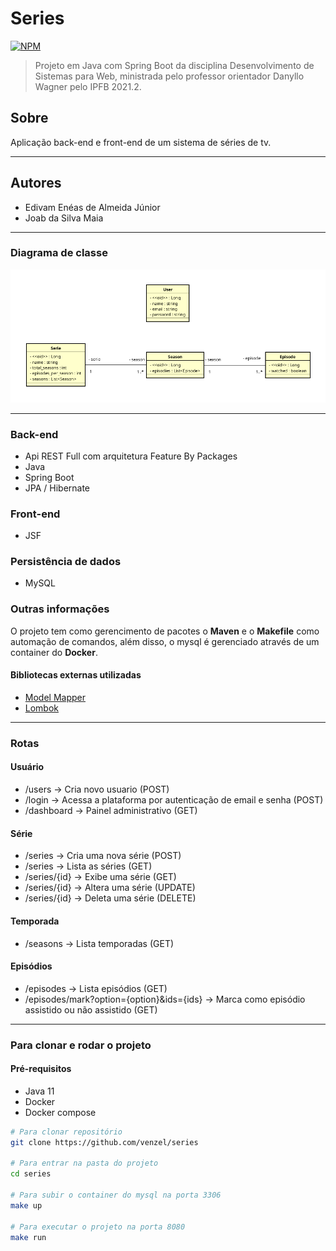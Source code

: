 # Series

[![NPM](https://img.shields.io/npm/l/react)](https://github.com/venzel/series/blob/master/LICENSE)

> Projeto em Java com Spring Boot da disciplina Desenvolvimento de Sistemas para Web, ministrada pelo professor orientador
> Danyllo Wagner pelo IPFB 2021.2.<br />

## Sobre

Aplicação back-end e front-end de um sistema de séries de tv.

<hr />

## Autores

-   Edivam Enéas de Almeida Júnior
-   Joab da Silva Maia

<hr />

### Diagrama de classe

<img src="./media/diagrams/diagram-v1.png" />

<hr />

### Back-end

-   Api REST Full com arquitetura Feature By Packages
-   Java
-   Spring Boot
-   JPA / Hibernate

### Front-end

-   JSF

### Persistência de dados

-   MySQL

### Outras informações

O projeto tem como gerencimento de pacotes o **Maven** e o **Makefile** como automação de comandos, além disso, o mysql é gerenciado através de um container do **Docker**.

#### Bibliotecas externas utilizadas

-   <a href="http://modelmapper.org">Model Mapper</a>
-   <a href="https://projectlombok.org">Lombok</a>

<hr />

### Rotas

#### Usuário

-   /users -> Cria novo usuario (POST)
-   /login -> Acessa a plataforma por autenticação de email e senha (POST)
-   /dashboard -> Painel administrativo (GET)

#### Série

-   /series -> Cria uma nova série (POST)
-   /series -> Lista as séries (GET)
-   /series/{id} -> Exibe uma série (GET)
-   /series/{id} -> Altera uma série (UPDATE)
-   /series/{id} -> Deleta uma série (DELETE)

#### Temporada

-   /seasons -> Lista temporadas (GET)

#### Episódios

-   /episodes -> Lista episódios (GET)
-   /episodes/mark?option={option}&ids={ids} -> Marca como episódio assistido ou não assistido (GET)

<hr />

### Para clonar e rodar o projeto

#### Pré-requisitos

-   Java 11
-   Docker
-   Docker compose

```bash
# Para clonar repositório
git clone https://github.com/venzel/series

# Para entrar na pasta do projeto
cd series

# Para subir o container do mysql na porta 3306
make up

# Para executar o projeto na porta 8080
make run
```
